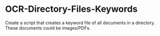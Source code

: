 # OCR-Directory-Files-Keywords
Create a script that creates a keyword file of all documents in a directory. These documents could be images/PDFs.
